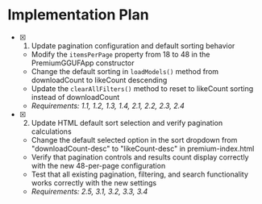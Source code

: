 # Implementation Plan

- [x] 1. Update pagination configuration and default sorting behavior





  - Modify the `itemsPerPage` property from 18 to 48 in the PremiumGGUFApp constructor
  - Change the default sorting in `loadModels()` method from downloadCount to likeCount descending
  - Update the `clearAllFilters()` method to reset to likeCount sorting instead of downloadCount
  - _Requirements: 1.1, 1.2, 1.3, 1.4, 2.1, 2.2, 2.3, 2.4_

- [x] 2. Update HTML default sort selection and verify pagination calculations





  - Change the default selected option in the sort dropdown from "downloadCount-desc" to "likeCount-desc" in premium-index.html
  - Verify that pagination controls and results count display correctly with the new 48-per-page configuration
  - Test that all existing pagination, filtering, and search functionality works correctly with the new settings
  - _Requirements: 2.5, 3.1, 3.2, 3.3, 3.4_